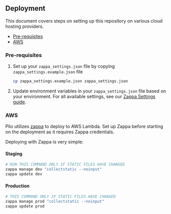 ## Deployment
This document covers steps on setting up this repository on various cloud hosting providers.

  - [Pre-requisites](#pre-requisites)
  - [AWS](#aws)

### Pre-requisites
1. Set up your `zappa_settings.json` file by copying `zappa_settings.example.json` file
    ```sh
    cp zappa_settings.example.json zappa_settings.json
    ```
2. Update environment variables in your `zappa_settings.json` file based on your environment. For all available settings, see our [Zappa Settings guide](ZAPPA-SETTINGS.md).

### AWS

Plio utilizes [zappa](https://github.com/zappa/Zappa) to deploy to AWS Lambda. Set up Zappa before starting on the deployment as it requires Zappa credentials.

Deploying with Zappa is very simple:

#### Staging
```sh
# RUN THIS COMMAND ONLY IF STATIC FILES HAVE CHANGED
zappa manage dev "collectstatic --noinput"
zappa update dev
```

#### Production
```sh
# THIS COMMAND ONLY IF STATIC FILES HAVE CHANGED
zappa manage prod "collectstatic --noinput"
zappa update prod
```
